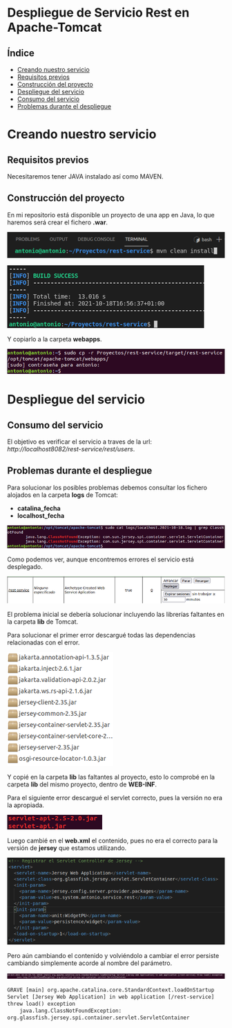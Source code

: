 # Despliegue de Servicio Rest en Apache-Tomcat

## Índice
- <a href="#1">Creando nuestro servicio</a>
- <a href="#2">Requisitos previos</a>
- <a href="#3">Construcción del proyecto</a>
- <a href="#4">Despliegue del servicio</a>
- <a href="#5">Consumo del servicio</a>
- <a href="#6">Problemas durante el despliegue</a>




# <a name="1">Creando nuestro servicio</a>

## <a name="2">Requisitos previos</a>

Necesitaremos tener JAVA instalado así como MAVEN.

## <a name="3">Construcción del proyecto</a>

En mi repositorio está disponible un proyecto de una app en Java, lo que haremos será crear el fichero **.war**.

![](img/1.png)

![](img/2.png)

Y copiarlo a la carpeta **webapps**.

![](img/3.png)

# <a name="4">Despliegue del servicio</a>

## <a name="5">Consumo del servicio</a>

El objetivo es verificar el servicio a traves de la url: *http://localhost8082/rest-service/rest/users*.


## <a name="6">Problemas durante el despliegue</a>

Para solucionar los posibles problemas debemos consultar los fichero alojados en la carpeta **logs** de Tomcat:


* **catalina_fecha**
* **localhost_fecha**

![](img/4.png)

Como podemos ver, aunque encontremos errores el servicio está desplegado.

![](img/5.png)

El problema inicial se debería solucionar incluyendo las librerías faltantes en la carpeta **lib** de Tomcat.

Para solucionar el primer error descargué todas las dependencias relacionadas con el error.

![](img/6.png)

Y copié en la carpeta **lib** las faltantes al proyecto, esto lo comprobé en la carpeta **lib** del mismo proyecto, dentro de **WEB-INF**.

Para el siguiente error descargué el servlet correcto, pues la versión no era la apropiada.

![](img/7.png)

Luego cambié en el **web.xml**  el contenido, pues no era el correcto para la versión de **jersey** que estamos utilizando.

![](img/8.png)

Pero aún cambiando el contenido y volviéndolo a cambiar el error persiste cambiando simplemente acorde al nombre del parámetro.

![](img/9.png)

```
GRAVE [main] org.apache.catalina.core.StandardContext.loadOnStartup Servlet [Jersey Web Application] in web application [/rest-service] threw load() exception
	java.lang.ClassNotFoundException: org.glassfish.jersey.spi.container.servlet.ServletContainer
```
